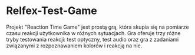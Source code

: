 # Relfex-Test-Game
Projekt "Reaction Time Game" jest prostą grą, która skupia się na  pomiarze czasu reakcji użytkownika w różnych sytuacjach. Gra oferuje trzy  różne tryby testowania reakcji: test optyczny, test audio oraz gra z zadaniami  związanymi z rozpoznawaniem kolorów i reakcją na nie.

